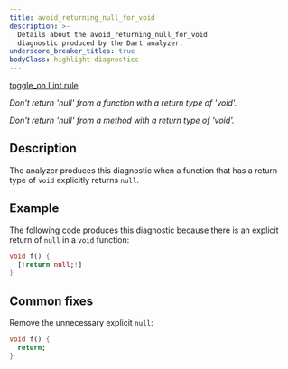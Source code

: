 ```yaml
---
title: avoid_returning_null_for_void
description: >-
  Details about the avoid_returning_null_for_void
  diagnostic produced by the Dart analyzer.
underscore_breaker_titles: true
bodyClass: highlight-diagnostics
---
```


<div class="tags">
  <a class="tag-label"
      href="/tools/linter-rules/avoid_returning_null_for_void"
      title="Learn about the lint rule that enables this diagnostic."
      aria-label="Learn about the lint rule that enables this diagnostic."
      target="_blank">
    <span class="material-symbols" aria-hidden="true">toggle_on</span>
    <span>Lint rule</span>
  </a>
</div>

_Don't return 'null' from a function with a return type of 'void'._

_Don't return 'null' from a method with a return type of 'void'._

## Description

The analyzer produces this diagnostic when a function that has a return
type of `void` explicitly returns `null`.

## Example

The following code produces this diagnostic because there is an explicit
return of `null` in a `void` function:

```dart
void f() {
  [!return null;!]
}
```

## Common fixes

Remove the unnecessary explicit `null`:

```dart
void f() {
  return;
}
```

